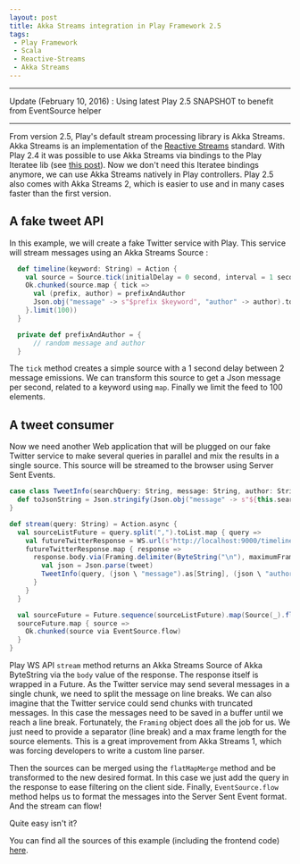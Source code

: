 ```yaml
---
layout: post
title: Akka Streams integration in Play Framework 2.5
tags:
 - Play Framework
 - Scala
 - Reactive-Streams
 - Akka Streams
---
```


---

Update (February 10, 2016) : Using latest Play 2.5 SNAPSHOT to benefit from EventSource helper

---

From version 2.5, Play's default stream processing library is Akka Streams. Akka Streams is an implementation of the [Reactive Streams](http://www.reactive-streams.org/) standard.
With Play 2.4 it was possible to use Akka Streams via bindings to the Play Iteratee lib (see [this post](http://loicdescotte.github.io/posts/play-akka-streams-twitter)).
Now we don't need this Iteratee bindings anymore, we can use Akka Streams natively in Play controllers. Play 2.5 also comes with Akka Streams 2, which is easier to use and in many cases faster than the first version.

## A fake tweet API

In this example, we will create a fake Twitter service with Play. This service will stream messages using an Akka Streams Source :

```scala
  def timeline(keyword: String) = Action {
    val source = Source.tick(initialDelay = 0 second, interval = 1 second, tick = "tick")
    Ok.chunked(source.map { tick =>
      val (prefix, author) = prefixAndAuthor
      Json.obj("message" -> s"$prefix $keyword", "author" -> author).toString + "\n"
    }.limit(100))
  }

  private def prefixAndAuthor = {
      // random message and author
  }
```

The `tick` method creates a simple source with a 1 second delay between 2 message emissions. We can transform this source to get a Json message per second, related to a keyword using `map`. Finally we limit the feed to 100 elements.

## A tweet consumer

Now we need another Web application that will be plugged on our fake Twitter service to make several queries in parallel and mix the results in a single source. This source will be streamed to the browser using Server Sent Events.

```scala
case class TweetInfo(searchQuery: String, message: String, author: String) {
  def toJsonString = Json.stringify(Json.obj("message" -> s"${this.searchQuery} : ${this.message}", "author" -> s"${this.author}"))
}

def stream(query: String) = Action.async {
  val sourceListFuture = query.split(",").toList.map { query =>
    val futureTwitterResponse = WS.url(s"http://localhost:9000/timeline/$query").stream
    futureTwitterResponse.map { response =>
      response.body.via(Framing.delimiter(ByteString("\n"), maximumFrameLength = 100, allowTruncation = true).map(_.utf8String)).map { tweet =>
        val json = Json.parse(tweet)
        TweetInfo(query, (json \ "message").as[String], (json \ "author").as[String])
      }
    }
  }

  val sourceFuture = Future.sequence(sourceListFuture).map(Source(_).flatMapMerge(10, identity).map(_.toJsonString))
  sourceFuture.map { source =>
    Ok.chunked(source via EventSource.flow)
  }
}
```


Play WS API `stream` method returns an Akka Streams Source of Akka ByteString via the `body` value of the response. The response itself is wrapped in a Future.
As the Twitter service may send several messages in a single chunk, we need to split the message on line breaks.
We can also imagine that the Twitter service could send chunks with truncated messages. In this case the messages need to be saved in a buffer until we reach a line break.
Fortunately, the `Framing` object does all the job for us. We just need to provide a separator (line break) and a max frame length for the source elements. This is a great improvement from Akka Streams 1, which was forcing developers to write a custom line parser.

Then the sources can be merged using the `flatMapMerge` method and be transformed to the new desired format. In this case we just add the query in the response to ease filtering on the client side. Finally, `EventSource.flow` method helps us to format the messages into the Server Sent Event format. And the stream can flow!  

Quite easy isn't it?

You can find all the sources of this example (including the frontend code) [here](http://github.com/loicdescotte/touiteur).
